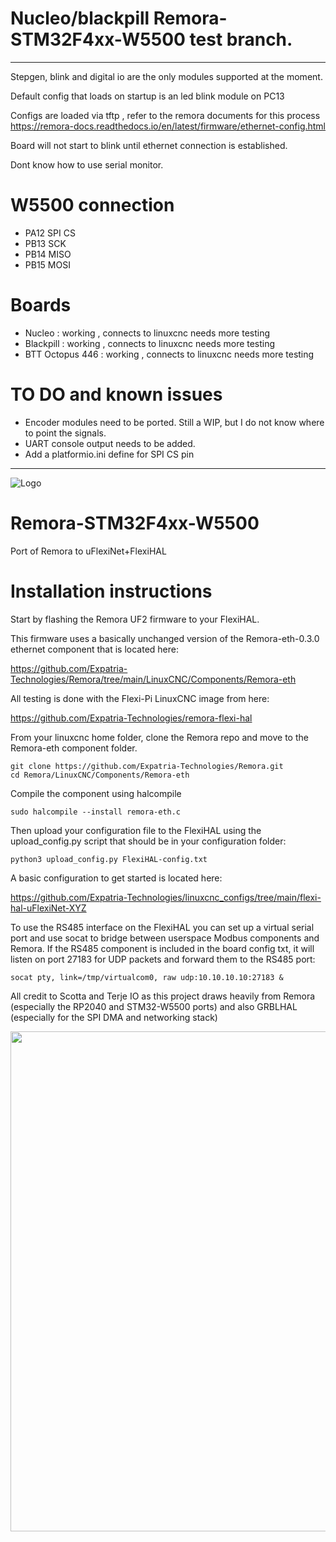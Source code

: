 # Nucleo/blackpill Remora-STM32F4xx-W5500 test branch. 
------------------------------------------

Stepgen, blink and digital io are the only modules supported at the moment. 

Default config that loads on startup is an led blink module on PC13

Configs are loaded via tftp , refer to the remora documents for this process
https://remora-docs.readthedocs.io/en/latest/firmware/ethernet-config.html

Board will not start to blink until ethernet connection is established. 

Dont know how to use serial monitor. 

# W5500 connection


 - PA12 SPI CS
 - PB13 SCK
 - PB14  MISO
 - PB15 MOSI


# Boards
- Nucleo : working , connects to linuxcnc needs more testing
- Blackpill : working , connects to linuxcnc needs more testing
- BTT Octopus 446 : working , connects to linuxcnc needs more testing 



# TO DO and known issues

- Encoder modules need to be ported. Still a WIP, but I do not know where to point the signals.
- UART console output needs to be added.
- Add a platformio.ini define for SPI CS pin

------------------------------------------

![Logo](/readme_images/logo_sm.jpg)
# Remora-STM32F4xx-W5500
Port of Remora to uFlexiNet+FlexiHAL

# Installation instructions
Start by flashing the Remora UF2 firmware to your FlexiHAL.

This firmware uses a basically unchanged version of the Remora-eth-0.3.0 ethernet component that is located here:

https://github.com/Expatria-Technologies/Remora/tree/main/LinuxCNC/Components/Remora-eth

All testing is done with the Flexi-Pi LinuxCNC image from here:

https://github.com/Expatria-Technologies/remora-flexi-hal

From your linuxcnc home folder, clone the Remora repo and move to the Remora-eth component folder.
```
git clone https://github.com/Expatria-Technologies/Remora.git
cd Remora/LinuxCNC/Components/Remora-eth
```

Compile the component using halcompile
```
sudo halcompile --install remora-eth.c
```

Then upload your configuration file to the FlexiHAL using the upload_config.py script that should be in your configuration folder:
```
python3 upload_config.py FlexiHAL-config.txt
```
A basic configuration to get started is located here: 

https://github.com/Expatria-Technologies/linuxcnc_configs/tree/main/flexi-hal-uFlexiNet-XYZ

To use the RS485 interface on the FlexiHAL you can set up a virtual serial port and use socat to bridge between userspace Modbus components and Remora.  If the RS485 component is included in the board config txt, it will listen on port 27183 for UDP packets and forward them to the RS485 port:

```
socat pty, link=/tmp/virtualcom0, raw udp:10.10.10.10:27183 &
```

All credit to Scotta and Terje IO as this project draws heavily from Remora (especially the RP2040 and STM32-W5500 ports) and also GRBLHAL (especially for the SPI DMA and networking stack)

<img src="/readme_images/Board_installed.jpg" width="800">
